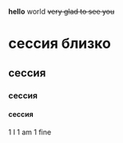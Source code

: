 **hello** world
~~very glad to see you~~
# сессия близко
## сессия
### сессия
#### cессия 
1 I
1 am 
1 fine
